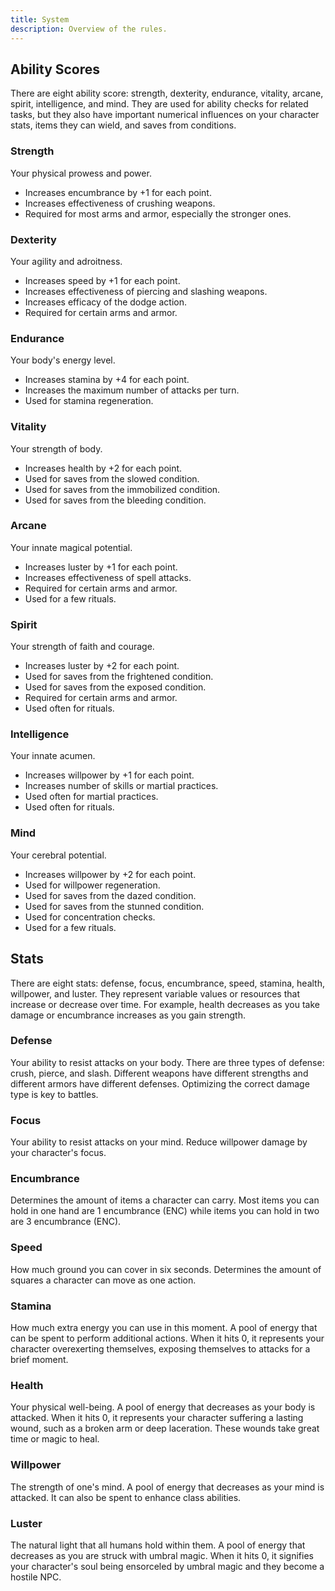 ```yaml
---
title: System
description: Overview of the rules.
---
```


## Ability Scores

There are eight ability score: strength, dexterity, endurance, vitality, arcane, spirit, intelligence, and mind. They are used for ability checks for related tasks, but they also have important numerical influences on your character stats, items they can wield, and saves from conditions.

### Strength

Your physical prowess and power.

- Increases encumbrance by +1 for each point.
- Increases effectiveness of crushing weapons.
- Required for most arms and armor, especially the stronger ones.

### Dexterity

Your agility and adroitness.

- Increases speed by +1 for each point.
- Increases effectiveness of piercing and slashing weapons.
- Increases efficacy of the dodge action.
- Required for certain arms and armor.

### Endurance

Your body's energy level.

- Increases stamina by +4 for each point.
- Increases the maximum number of attacks per turn.
- Used for stamina regeneration.

### Vitality

Your strength of body.

- Increases health by +2 for each point.
- Used for saves from the slowed condition.
- Used for saves from the immobilized condition.
- Used for saves from the bleeding condition.

### Arcane

Your innate magical potential.

- Increases luster by +1 for each point.
- Increases effectiveness of spell attacks.
- Required for certain arms and armor.
- Used for a few rituals.

### Spirit

Your strength of faith and courage.

- Increases luster by +2 for each point.
- Used for saves from the frightened condition.
- Used for saves from the exposed condition.
- Required for certain arms and armor.
- Used often for rituals.

### Intelligence

Your innate acumen.

- Increases willpower by +1 for each point.
- Increases number of skills or martial practices.
- Used often for martial practices.
- Used often for rituals.

### Mind

Your cerebral potential.

- Increases willpower by +2 for each point.
- Used for willpower regeneration.
- Used for saves from the dazed condition.
- Used for saves from the stunned condition.
- Used for concentration checks.
- Used for a few rituals.

## Stats

There are eight stats: defense, focus, encumbrance, speed, stamina, health, willpower, and luster. They represent variable values or resources that increase or decrease over time. For example, health decreases as you take damage or encumbrance increases as you gain strength.

### Defense

Your ability to resist attacks on your body. There are three types of defense: crush, pierce, and slash. Different weapons have different strengths and different armors have different defenses. Optimizing the correct damage type is key to battles.

### Focus

Your ability to resist attacks on your mind. Reduce willpower damage by your character's focus.

### Encumbrance

Determines the amount of items a character can carry. Most items you can hold in one hand are 1 encumbrance (ENC) while items you can hold in two are 3 encumbrance (ENC).

### Speed

How much ground you can cover in six seconds. Determines the amount of squares a character can move as one action.

### Stamina

How much extra energy you can use in this moment. A pool of energy that can be spent to perform additional actions. When it hits 0, it represents your character overexerting themselves, exposing themselves to attacks for a brief moment.

### Health

Your physical well-being. A pool of energy that decreases as your body is attacked. When it hits 0, it represents your character suffering a lasting wound, such as a broken arm or deep laceration. These wounds take great time or magic to heal.

### Willpower

The strength of one's mind. A pool of energy that decreases as your mind is attacked. It can also be spent to enhance class abilities.

### Luster

The natural light that all humans hold within them. A pool of energy that decreases as you are struck with umbral magic. When it hits 0, it signifies your character's soul being ensorceled by umbral magic and they become a hostile NPC.
